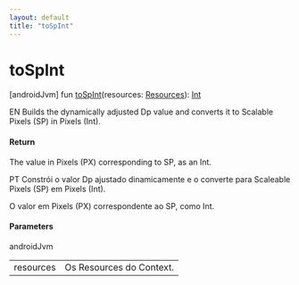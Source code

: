 ```yaml
---
layout: default
title: "toSpInt"
---
```


# toSpInt

[androidJvm]
fun [toSpInt](to-sp-int.md)(resources: [Resources](https://developer.android.com/reference/kotlin/android/content/res/Resources.html)): [Int](https://kotlinlang.org/api/core/kotlin-stdlib/kotlin/-int/index.html)

EN Builds the dynamically adjusted Dp value and converts it to Scalable Pixels (SP) in Pixels (Int).

#### Return

The value in Pixels (PX) corresponding to SP, as an Int.

PT Constrói o valor Dp ajustado dinamicamente e o converte para Scaleable Pixels (SP) em Pixels (Int).

O valor em Pixels (PX) correspondente ao SP, como Int.

#### Parameters

androidJvm

| | |
|---|---|
| resources | Os Resources do Context. |